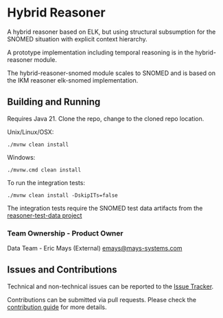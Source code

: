 # Hybrid Reasoner

A hybrid reasoner based on ELK, but using structural subsumption for the SNOMED situation with explicit context hierarchy. 

A prototype implementation including temporal reasoning is in the hybrid-reasoner module.

The hybrid-reasoner-snomed module scales to SNOMED and is based on the IKM reasoner elk-snomed implementation.

## Building and Running

Requires Java 21. Clone the repo, change to the cloned repo location.

Unix/Linux/OSX:

```
./mvnw clean install
```

Windows:

```
./mvnw.cmd clean install
```

To run the integration tests:

```
./mvnw clean install -DskipITs=false
```

The integration tests require the SNOMED test data artifacts from the [reasoner-test-data project](https://github.com/ikmdev/reasoner-test-data)

### Team Ownership - Product Owner

Data Team - Eric Mays (External) <emays@mays-systems.com>

## Issues and Contributions
Technical and non-technical issues can be reported to the [Issue Tracker](https://github.com/ikmdev/hybrid-reasoner/issues).

Contributions can be submitted via pull requests. Please check the [contribution guide](doc/how-to-contribute.md) for more details.

